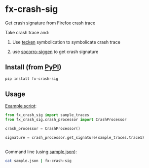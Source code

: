 # fx-crash-sig

Get crash signature from Firefox crash trace

Take crash trace and:

1. Use [tecken](https://github.com/mozilla-services/tecken) symbolication to symbolicate crash trace

2. use [socorro-siggen](https://github.com/willkg/socorro-siggen) to get crash signature


## Install (from [PyPI](https://pypi.org/project/fx-crash-sig/))

```sh
pip install fx-crash-sig
```

## Usage

[Example script](/fx_crash_sig/example.py):

```py
from fx_crash_sig import sample_traces
from fx_crash_sig.crash_processor import CrashProcessor

crash_processor = CrashProcessor()

signature = crash_processor.get_signature(sample_traces.trace1)
    
```

Command line (using [sample.json](/sample.json)):

```sh
cat sample.json | fx-crash-sig
```
